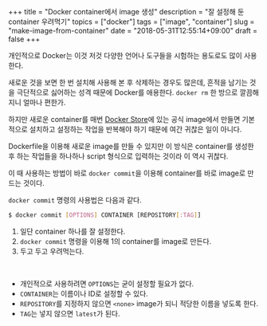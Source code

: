 +++
title = "Docker container에서 image 생성"
description = "잘 설정해 둔 container 우려먹기"
topics = ["docker"]
tags = ["image", "container"]
slug = "make-image-from-container"
date = "2018-05-31T12:55:14+09:00"
draft = false
+++

개인적으로 Docker는 이것 저것 다양한 언어나 도구들을 시험하는 용도로도 많이 사용한다.

새로운 것을 보면 한 번 설치해 사용해 본 후 삭제하는 경우도 많은데, 흔적을 남기는 것을 극단적으로 싫어하는 성격 때문에 Docker를 애용한다. `docker rm` 한 방으로 깔끔해지니 얼마나 편한가.

하지만 새로운 container를 매번 [Docker Store](https://store.docker.com/)에 있는 공식 image에서 만들면 기본적으로 설치하고 설정하는 작업을 반복해야 하기 때문에 여간 귀찮은 일이 아니다.

Dockerfile을 이용해 새로운 image를 만들 수 있지만 이 방식은 container를 생성한 후 하는 작업들을 하나하나 script 형식으로 입력하는 것이라 이 역시 귀찮다.

이 때 사용하는 방법이 바로 `docker commit`을 이용해 container를 바로 image로 만드는 것이다.

`docker commit` 명령의 사용법은 다음과 같다.

```bash
$ docker commit [OPTIONS] CONTAINER [REPOSITORY[:TAG]]
```

1. 일단 container 하나를 잘 설정한다.
2. `docker commit` 명령을 이용해 1의 container를 image로 만든다.
3. 두고 두고 우려먹는다.

<br>

- 개인적으로 사용하려면 `OPTIONS`는 굳이 설정할 필요가 없다.
- `CONTAINER`는 이름이나 ID로 설정할 수 있다.
- `REPOSITORY`를 지정하지 않으면 `<none>` image가 되니 적당한 이름을 넣도록 한다.
- `TAG`는 넣지 않으면 `latest`가 된다.

